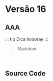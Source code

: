 # Versão 16

## AAA

::: tip Dica
hoooray
:::

> Markdow

<pre style="color:white">
{{ $page }}
</pre>

## Source Code
